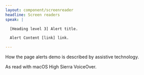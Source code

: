 ```yaml
---
layout: component/screenreader
headline: Screen readers
speak: |

  [Heading level 3] Alert title.

  Alert Content [link] link.

---
```



How the page alerts demo is described by assistive technology.

As read with macOS High Sierra VoiceOver.

